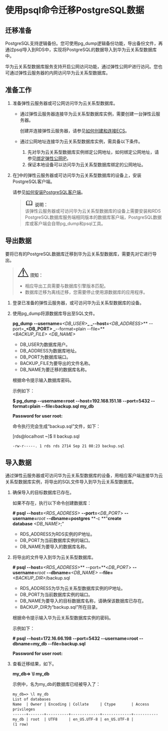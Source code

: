 # 使用psql命令迁移PostgreSQL数据<a name="zh-cn_topic_0029128106"></a>

## 迁移准备<a name="section182818561660"></a>

PostgreSQL支持逻辑备份。您可使用pg\_dump逻辑备份功能，导出备份文件，再通过psql导入到RDS中，实现将PostgreSQL的数据导入到华为云关系型数据库中。

华为云关系型数据库服务支持开启公网访问功能，通过弹性公网IP进行访问。您也可通过弹性云服务器的内网访问华为云关系型数据库。

## 准备工作<a name="section15764126154156"></a>

1.  <a name="li61751156194257"></a>准备弹性云服务器或可公网访问华为云关系型数据库。
    -   通过弹性云服务器连接华为云关系型数据库实例，需要创建一台弹性云服务器。

        创建并连接弹性云服务器，请参见[如何创建和连接ECS](http://support.huaweicloud.com/rds_faq/rds_faq_0057.html)。

    -   通过公网地址连接华为云关系型数据库实例，需具备以下条件。
        1.  先对华为云关系型数据库实例绑定公网地址，如何绑定公网地址，请参见[绑定弹性公网IP](绑定和解绑弹性公网IP.md#section3199593620428)。
        2.  保证本地设备可以访问华为云关系型数据库绑定的公网地址。

2.  在[1](#li61751156194257)中的弹性云服务器或可访问华为云关系型数据库的设备上，安装PostgreSQL客户端。

    请参见[如何安装PostgreSQL客户端](http://support.huaweicloud.com/rds_faq/rds_faq_0029.html)。

    >![](public_sys-resources/icon-note.gif) **说明：**   
    >该弹性云服务器或可访问华为云关系型数据库的设备上需要安装和RDS PostgreSQL数据库服务端相同版本的数据库客户端，PostgreSQL数据库或客户端会自带pg\_dump和psql工具。  


## 导出数据<a name="section859519371476"></a>

要将已有的PostgreSQL数据库迁移到华为云关系型数据库，需要先对它进行导出。

>![](public_sys-resources/icon-notice.gif) **须知：**   
>-   相应导出工具需要与数据库引擎版本匹配。  
>-   数据库迁移为离线迁移，您需要停止使用源数据库的应用程序。  

1.  登录已准备的弹性云服务器，或可访问华为云关系型数据库的设备。
2.  使用pg\_dump将源数据库导出至SQL文件。

    **pg\_dump** **--username=**_<DB\_USER\>_**_ _--host=**_<DB\_ADDRESS\>_** --port=**_<DB\_PORT\> _**--format=plain --file=**_<BACKUP\_FILE\>_ _<DB\_NAME\>_

    -   DB\_USER为数据库用户。
    -   DB\_ADDRESS为数据库地址。
    -   DB\_PORT为数据库端口。
    -   BACKUP\_FILE为要导出的文件名称。
    -   DB\_NAME为要迁移的数据库名称。

    根据命令提示输入数据库密码。

    示例如下：

    **$ pg\_dump --username=root --host=192.168.151.18 --port=**5432**  --format=plain --file=backup.sql my\_db**

    **Password for user root:**

    命令执行完会生成“backup.sql”文件，如下：

    \[rds@localhost \~\]$ ll backup.sql

    ```
    -rw-r-----. 1 rds rds 2714 Sep 21 08:23 backup.sql
    ```


## 导入数据<a name="section113968181188"></a>

通过弹性云服务器或可访问华为云关系型数据库的设备，用相应客户端连接华为云关系型数据库实例，将导出的SQL文件导入到华为云关系型数据库。

1.  确保导入的目标数据库已存在。

    如果不存在，执行以下命令创建数据库：

    **\# psql --host=**_<RDS\_ADDRESS\>_ **--port=**<_DB\_PORT_\> **--username=**_root_ **--dbname=postgres** **-c **"**create database** _<DB\_NAME\>_;"

    -   RDS\_ADDRESS为RDS实例的IP地址。
    -   DB\_PORT为当前数据库实例的端口。
    -   DB\_NAME为要导入的数据库名称。

2.  将导出的文件导入到华为云关系型数据库。

    **\# psql --host=**_<RDS\_ADDRESS\>_** --port=**<_DB\_PORT_\> **--username=**_root_ **--dbname=**_<DB\_NAME\>_ **--file=**_<BACKUP\_DIR\>_/backup.sql

    -   RDS\_ADDRESS为华为云关系型数据库实例的IP地址。
    -   DB\_PORT为当前数据库实例的端口。
    -   DB\_NAME为要导入的目标数据库名称，请确保该数据库已存在。
    -   BACKUP\_DIR为“backup.sql”所在目录。

    根据命令提示输入华为云关系型数据库实例的密码。

    示例如下：

    **\# psql --host=172.16.66.198 --port=****5432****  --username=root --dbname=my\_db --file=backup.sql**

    **Password for user root:**

3.  查看迁移结果，如下。

    **my\_db=\> \\l my\_db**

    示例中，名为my\_db的数据库已经被导入了：

    ```
    my_db=> \l my_db
    List of databases
    Name  | Owner | Encoding | Collate     | Ctype       | Access privileges
    ------+-------+----------+-------------+-------------+-----------
    my_db | root  | UTF8     | en_US.UTF-8 | en_US.UTF-8 | 
    (1 row)
    ```


